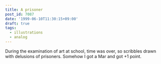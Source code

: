 ```yaml
---
title: A prisoner
post_id: 7087
date: '1999-06-10T11:30:15+09:00'
draft: true
tags:
  - illustrations
  - analog
---
```


During the examination of art at school, time was over, so scribbles drawn with delusions of prisoners. Somehow I got a Mar and got +1 point.

